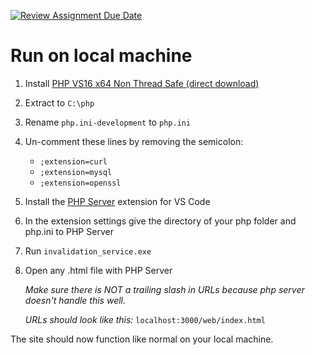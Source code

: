 [![Review Assignment Due Date](https://classroom.github.com/assets/deadline-readme-button-24ddc0f5d75046c5622901739e7c5dd533143b0c8e959d652212380cedb1ea36.svg)](https://classroom.github.com/a/vhV8o9li)

# Run on local machine

1. Install [PHP VS16 x64 Non Thread Safe (direct download)](https://windows.php.net/downloads/releases/php-8.2.12-nts-Win32-vs16-x64.zip)
2. Extract to `C:\php`
3. Rename `php.ini-development` to `php.ini`
4. Un-comment these lines by removing the semicolon:
    - `;extension=curl`
    - `;extension=mysql`
    - `;extension=openssl`
5. Install the [PHP Server](https://marketplace.visualstudio.com/items?itemName=brapifra.phpserver) extension for VS Code
6. In the extension settings give the directory of your php folder and php.ini to PHP Server
7. Run `invalidation_service.exe`
8. Open any .html file with PHP Server

    *Make sure there is NOT a trailing slash in URLs because php server doesn't handle this well.*

    *URLs should look like this:* `localhost:3000/web/index.html`

The site should now function like normal on your local machine.
